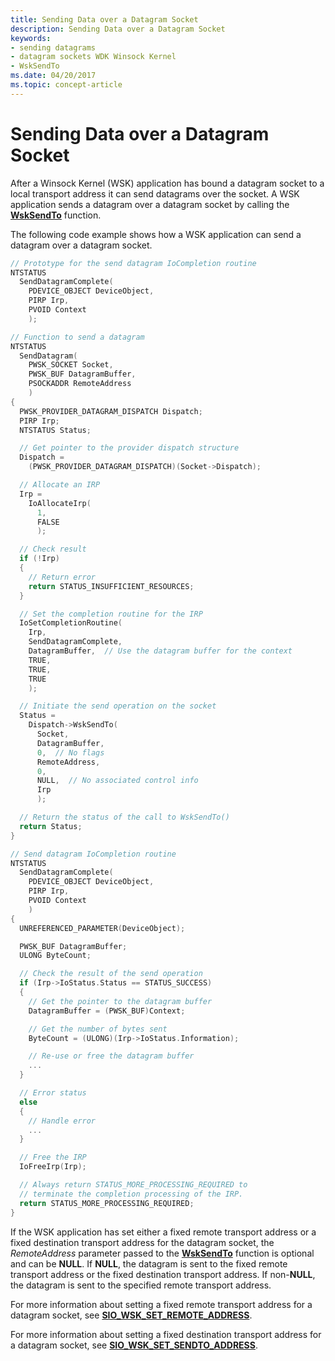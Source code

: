 ```yaml
---
title: Sending Data over a Datagram Socket
description: Sending Data over a Datagram Socket
keywords:
- sending datagrams
- datagram sockets WDK Winsock Kernel
- WskSendTo
ms.date: 04/20/2017
ms.topic: concept-article
---
```


# Sending Data over a Datagram Socket


After a Winsock Kernel (WSK) application has bound a datagram socket to a local transport address it can send datagrams over the socket. A WSK application sends a datagram over a datagram socket by calling the [**WskSendTo**](/windows-hardware/drivers/ddi/wsk/nc-wsk-pfn_wsk_send_to) function.

The following code example shows how a WSK application can send a datagram over a datagram socket.

```C++
// Prototype for the send datagram IoCompletion routine
NTSTATUS
  SendDatagramComplete(
    PDEVICE_OBJECT DeviceObject,
    PIRP Irp,
    PVOID Context
    );

// Function to send a datagram
NTSTATUS
  SendDatagram(
    PWSK_SOCKET Socket,
    PWSK_BUF DatagramBuffer,
    PSOCKADDR RemoteAddress
    )
{
  PWSK_PROVIDER_DATAGRAM_DISPATCH Dispatch;
  PIRP Irp;
  NTSTATUS Status;

  // Get pointer to the provider dispatch structure
  Dispatch =
    (PWSK_PROVIDER_DATAGRAM_DISPATCH)(Socket->Dispatch);

  // Allocate an IRP
  Irp =
    IoAllocateIrp(
      1,
      FALSE
      );

  // Check result
  if (!Irp)
  {
    // Return error
    return STATUS_INSUFFICIENT_RESOURCES;
  }

  // Set the completion routine for the IRP
  IoSetCompletionRoutine(
    Irp,
    SendDatagramComplete,
    DatagramBuffer,  // Use the datagram buffer for the context
    TRUE,
    TRUE,
    TRUE
    );

  // Initiate the send operation on the socket
  Status =
    Dispatch->WskSendTo(
      Socket,
      DatagramBuffer,
      0,  // No flags
      RemoteAddress,
      0,
      NULL,  // No associated control info
      Irp
      );

  // Return the status of the call to WskSendTo()
  return Status;
}

// Send datagram IoCompletion routine
NTSTATUS
  SendDatagramComplete(
    PDEVICE_OBJECT DeviceObject,
    PIRP Irp,
    PVOID Context
    )
{
  UNREFERENCED_PARAMETER(DeviceObject);

  PWSK_BUF DatagramBuffer;
  ULONG ByteCount;

  // Check the result of the send operation
  if (Irp->IoStatus.Status == STATUS_SUCCESS)
  {
    // Get the pointer to the datagram buffer
    DatagramBuffer = (PWSK_BUF)Context;

    // Get the number of bytes sent
    ByteCount = (ULONG)(Irp->IoStatus.Information);

    // Re-use or free the datagram buffer
    ...
  }

  // Error status
  else
  {
    // Handle error
    ...
  }

  // Free the IRP
  IoFreeIrp(Irp);

  // Always return STATUS_MORE_PROCESSING_REQUIRED to
  // terminate the completion processing of the IRP.
  return STATUS_MORE_PROCESSING_REQUIRED;
}
```

If the WSK application has set either a fixed remote transport address or a fixed destination transport address for the datagram socket, the *RemoteAddress* parameter passed to the [**WskSendTo**](/windows-hardware/drivers/ddi/wsk/nc-wsk-pfn_wsk_send_to) function is optional and can be **NULL**. If **NULL**, the datagram is sent to the fixed remote transport address or the fixed destination transport address. If non-**NULL**, the datagram is sent to the specified remote transport address.

For more information about setting a fixed remote transport address for a datagram socket, see [**SIO\_WSK\_SET\_REMOTE\_ADDRESS**](./sio-wsk-set-remote-address.md).

For more information about setting a fixed destination transport address for a datagram socket, see [**SIO\_WSK\_SET\_SENDTO\_ADDRESS**](./sio-wsk-set-sendto-address.md).

 

